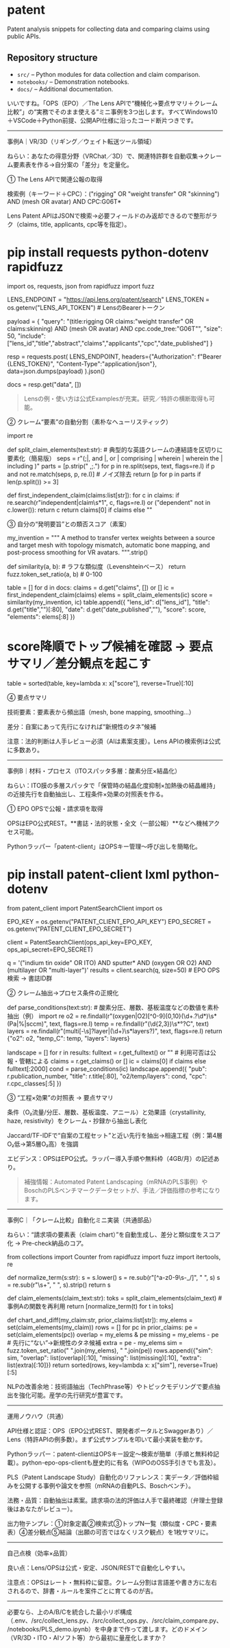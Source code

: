 # patent

Patent analysis snippets for collecting data and comparing claims using
public APIs.

## Repository structure

- `src/` – Python modules for data collection and claim comparison.
- `notebooks/` – Demonstration notebooks.
- `docs/` – Additional documentation.



いいですね。「OPS（EPO）／The Lens APIで“機械化→要点サマリ＋クレーム比較”」の“実務でそのまま使える”ミニ事例を3つ出します。すべてWindows10＋VSCode＋Python前提、公開API仕様に沿ったコード断片つきです。


---

事例A｜VR/3D（リギング／ウェイト転送ツール領域）

ねらい：あなたの得意分野（VRChat／3D）で、関連特許群を自動収集→クレーム要素表を作る→自分案の「差分」を定量化。

① The Lens APIで関連公報の取得

検索例（キーワード＋CPC）：("rigging" OR "weight transfer" OR "skinning") AND (mesh OR avatar) AND CPC:G06T*

Lens Patent APIはJSONで検索→必要フィールドのみ返却できるので整形がラク（claims, title, applicants, cpc等を指定）。 


# pip install requests python-dotenv rapidfuzz
import os, requests, json
from rapidfuzz import fuzz

LENS_ENDPOINT = "https://api.lens.org/patent/search"
LENS_TOKEN = os.getenv("LENS_API_TOKEN")  # LensのBearerトークン

payload = {
  "query": "(title:rigging OR claims:\"weight transfer\" OR claims:skinning) AND (mesh OR avatar) AND cpc.code_tree:\"G06T\"",
  "size": 50,
  "include": ["lens_id","title","abstract","claims","applicants","cpc","date_published"]
}

resp = requests.post(
  LENS_ENDPOINT,
  headers={"Authorization": f"Bearer {LENS_TOKEN}", "Content-Type":"application/json"},
  data=json.dumps(payload)
).json()

docs = resp.get("data", [])

> Lensの例・使い方は公式Examplesが充実。研究／特許の横断取得も可能。 



② クレーム“要素”の自動分割（素朴なヘューリスティック）

import re

def split_claim_elements(text:str):
    # 典型的な英語クレームの連結語を区切りに要素化（簡易版）
    seps = r"(;|, and |, or | comprising | wherein | wherein the | including )"
    parts = [p.strip(" ,;.") for p in re.split(seps, text, flags=re.I) if p and not re.match(seps, p, re.I)]
    # ノイズ除去
    return [p for p in parts if len(p.split()) >= 3]

def first_independent_claim(claims:list[str]):
    for c in claims:
        if re.search(r"independent|claim\s*1", c, flags=re.I) or ("dependent" not in c.lower()):
            return c
    return claims[0] if claims else ""

③ 自分の“発明要旨”との類否スコア（素案）

my_invention = """
A method to transfer vertex weights between a source and target mesh with topology mismatch,
automatic bone mapping, and post-process smoothing for VR avatars.
""".strip()

def similarity(a, b):  # ラフな類似度（Levenshteinベース）
    return fuzz.token_set_ratio(a, b)  # 0-100

table = []
for d in docs:
    claims = d.get("claims", []) or []
    ic = first_independent_claim(claims)
    elems = split_claim_elements(ic)
    score = similarity(my_invention, ic)
    table.append({
        "lens_id": d["lens_id"], "title": d.get("title","")[:80],
        "date": d.get("date_published",""), "score": score,
        "elements": elems[:8]
    })

# score降順でトップ候補を確認 → 要点サマリ／差分観点を起こす
table = sorted(table, key=lambda x: x["score"], reverse=True)[:10]

④ 要点サマリ

技術要素：要素表から頻出語（mesh, bone mapping, smoothing…）

差分：自案にあって先行になければ“新規性のタネ”候補

注意：法的判断は人手レビュー必須（AIは素案支援）。Lens APIの検索例は公式に多数あり。 



---

事例B｜材料・プロセス（ITOスパッタ多層：酸素分圧×結晶化）

ねらい：ITO膜の多層スパッタで「保管時の結晶化度抑制×加熱後の結晶維持」の近接先行を自動抽出し、工程条件×効果の対照表を作る。

① EPO OPSで公報・請求項を取得

OPSはEPO公式REST。**書誌・法的状態・全文（一部公報）**などへ機械アクセス可能。 

Pythonラッパー「patent-client」はOPSキー管理～呼び出しを簡略化。 


# pip install patent-client lxml python-dotenv
from patent_client import PatentSearchClient
import os

EPO_KEY = os.getenv("PATENT_CLIENT_EPO_API_KEY")
EPO_SECRET = os.getenv("PATENT_CLIENT_EPO_SECRET")

client = PatentSearchClient(ops_api_key=EPO_KEY, ops_api_secret=EPO_SECRET)

q = '("indium tin oxide" OR ITO) AND sputter* AND (oxygen OR O2) AND (multilayer OR "multi-layer")'
results = client.search(q, size=50)  # EPO OPS検索 → 書誌ID群

② クレーム抽出→プロセス条件の正規化

def parse_conditions(text:str):
    # 酸素分圧、層数、基板温度などの数値を素朴抽出（例）
    import re
    o2 = re.findall(r"(oxygen|O2)[^0-9]{0,10}(\d+\.?\d*)\s*(Pa|%|sccm)", text, flags=re.I)
    temp = re.findall(r"(\d{2,3})\s*°?C", text)
    layers = re.findall(r"(multi[-\s]?layer|(\d+)\s*layers?)", text, flags=re.I)
    return {"o2": o2, "temp_C": temp, "layers": layers}

landscape = []
for r in results:
    fulltext = r.get_fulltext() or ""  # 利用可否は公報・管轄による
    claims = r.get_claims() or []
    ic = claims[0] if claims else fulltext[:2000]
    cond = parse_conditions(ic)
    landscape.append({
        "pub": r.publication_number, "title": r.title[:80],
        "o2/temp/layers": cond, "cpc": r.cpc_classes[:5]
    })

③ “工程×効果”の対照表 → 要点サマリ

条件（O₂流量/分圧、層数、基板温度、アニール）と効果語（crystallinity, haze, resistivity）をクレーム・抄録から抽出し表化

Jaccard/TF-IDFで“自案の工程セット”と近い先行を抽出→相違工程（例：第4層O₂低→第5層O₂高）を強調

エビデンス：OPSはEPO公式。ラッパー導入手順や無料枠（4GB/月）の記述あり。 


> 補強情報：Automated Patent Landscaping（mRNAのPLS事例）やBoschのPLSベンチマークデータセットが、手法／評価指標の参考になります。 




---

事例C｜「クレーム比較」自動化ミニ実装（共通部品）

ねらい：“請求項の要素表（claim chart）”を自動生成し、差分と類似度をスコア化 → Pre-check納品のコア。

from collections import Counter
from rapidfuzz import fuzz
import itertools, re

def normalize_term(s:str):
    s = s.lower()
    s = re.sub(r"[^a-z0-9\s\-_/]", " ", s)
    s = re.sub(r"\s+", " ", s).strip()
    return s

def claim_elements(claim_text:str):
    toks = split_claim_elements(claim_text)       # 事例Aの関数を再利用
    return [normalize_term(t) for t in toks]

def chart_and_diff(my_claim:str, prior_claims:list[str]):
    my_elems = set(claim_elements(my_claim))
    rows = []
    for pc in prior_claims:
        pe = set(claim_elements(pc))
        overlap = my_elems & pe
        missing = my_elems - pe    # 先行に“ない”→新規性のタネ候補
        extra   = pe - my_elems
        sim = fuzz.token_set_ratio(" ".join(my_elems), " ".join(pe))
        rows.append({"sim": sim, "overlap": list(overlap)[:10],
                     "missing": list(missing)[:10], "extra": list(extra)[:10]})
    return sorted(rows, key=lambda x: x["sim"], reverse=True)[:5]

NLPの改善余地：技術語抽出（TechPhrase等）やトピックモデリングで要点抽出を強化可能。産学の先行研究が豊富です。 


---

運用ノウハウ（共通）

API仕様と認証：OPS（EPO公式REST、開発者ポータルとSwaggerあり）／Lens（特許APIの例多数）。まず公式サンプルを叩いて最小実装を動かす。 

Pythonラッパー：patent-clientはOPSキー設定～検索が簡単（手順と無料枠記載）。python-epo-ops-clientも歴史的に有名（WIPOのOSS手引きでも言及）。 

PLS（Patent Landscape Study）自動化のリファレンス：実データ／評価枠組みを公開する事例や論文を参照（mRNAの自動PLS、Boschベンチ）。 

法務・品質：自動抽出は素案。請求項の法的評価は人手で最終確認（弁理士登録後はあなたがレビュー）。

出力物テンプレ：①対象定義②検索式③トップN一覧（類似度・CPC・要素表）④差分観点⑤結論（出願の可否ではなくリスク観点）を1枚サマリに。



---

自己点検（効率×品質）

良い点：Lens/OPSは公式・安定、JSON/RESTで自動化しやすい。

注意点：OPSはレート・無料枠に留意。クレーム分割は言語差や書き方に左右されるので、辞書・ルールを案件ごとに育てるのが吉。 



---

必要なら、上のA/B/Cを統合した最小リポ構成（.env、/src/collect_lens.py、/src/collect_ops.py、/src/claim_compare.py、/notebooks/PLS_demo.ipynb）を中身まで作って渡します。どのドメイン（VR/3D・ITO・AIソフト等）から最初に量産化しますか？

